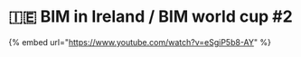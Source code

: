 # 🇮🇪 BIM in Ireland / BIM world cup #2

{% embed url="https://www.youtube.com/watch?v=eSgiP5b8-AY" %}
